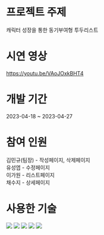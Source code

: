 # 프로젝트 주제
캐릭터 성장을 통한 동기부여형 투두리스트

# 시연 영상
https://youtu.be/VAoJOxkBHT4

# 개발 기간
2023-04-18 ~ 2023-04-27

# 참여 인원
김민규(팀장) - 작성페이지, 삭제페이지 <br>
유성엽 -  수정페이지 <br>
이가원 - 리스트페이지 <br>
채수지 - 상세페이지 <br>

# 사용한 기술
<img src="https://img.shields.io/badge/Visual Studio Code-007ACC?style=flat-square&logo=Visual Studio Code&logoColor=white"/> <img src="https://img.shields.io/badge/PHP-777BB4?style=flat-square&logo=php&logoColor=white"/> <img src="https://img.shields.io/badge/MariaDB-003545?style=flat-square&logo=mariaDB&logoColor=white"/> <img src="https://img.shields.io/badge/HTML5-E34F26?style=flat-square&logo=html5&logoColor=white"/> <img src="https://img.shields.io/badge/CSS3-1572B6?style=flat-square&logo=css3&logoColor=white"/>